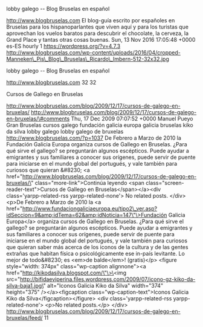 lobby galego -- Blog Bruselas en español

http://www.blogbruselas.com El blog-guía escrito por españoles en
Bruselas para los hispanoparlantes que viven aquí y para los turistas
que aprovechan los vuelos baratos para descubrir el chocolate, la
cerveza, la Grand Place y tantas otras cosas buenas. Sun, 13 Nov 2016
17:05:48 +0000 es-ES hourly 1 https://wordpress.org/?v=4.7.3
http://www.blogbruselas.com/wp-content/uploads/2016/04/cropped-Manneken\_Pis\_Blog\_Bruselas\_Ricardo\_Imbern-512-32x32.jpg

lobby galego -- Blog Bruselas en español

http://www.blogbruselas.com 32 32

Cursos de Gallego en Bruselas

http://www.blogbruselas.com/blog/2009/12/17/cursos-de-galego-en-bruxelas/
http://www.blogbruselas.com/blog/2009/12/17/cursos-de-galego-en-bruxelas/\#comments
Thu, 17 Dec 2009 07:07:52 +0000 Manuel Pueyo Gran Bruselas cursos galego
fundación galicia europa galicia bruselas kiko da silva lobby galego
lobby galego de bruxelas http://www.blogbruselas.com/?p=1037 De Febrero
a Marzo de 2010 la Fundación Galicia Europa organiza cursos de Gallego
en Bruselas. ¿Para qué sirve el gallego? se preguntarán algunos
escépticos. Puede ayudar a emigrantes y sus familiares a conocer sus
orígenes, puede servir de puente para iniciarse en el mundo global del
portugués, y vale también para curiosos que quieran &\#8230; \<a
href=\"http://www.blogbruselas.com/blog/2009/12/17/cursos-de-galego-en-bruxelas/\"
class=\"more-link\"\>Continúa leyendo \<span
class=\"screen-reader-text\"\>Cursos de Gallego en
Bruselas\</span\>\</a\>\<div class=\'yarpp-related-rss
yarpp-related-none\'\> No related posts. \</div\> \<p\>De Febrero a
Marzo de 2010 la \<a
href=\"http://www.fundaciongaliciaeuropa.eu/tipo2\_ver.asp?idSeccion=9&amp;idTema=62&amp;idNoticia=147\"\>Fundación
Galicia Europa\</a\> organiza cursos de Gallego en Bruselas. ¿Para qué
sirve el gallego? se preguntarán algunos escépticos. Puede ayudar a
emigrantes y sus familiares a conocer sus orígenes, puede servir de
puente para iniciarse en el mundo global del portugués, y vale también
para curiosos que quieran saber más acerca de los iconos de la cultura y
de las gentes extrañas que habitan física o psicológicamente ese in-país
levitante. Lo mejor de todo&\#8230; es \<em\>de balde\</em\>!
(gratis)\</p\> \<figure style=\"width: 374px\" class=\"wp-caption
alignnone\"\>\<a href=\"http://kikodasilva.blogspot.com/\"\>\<img
src=\"http://bifidaeviperina.files.wordpress.com/2009/07/icono-gz-kiko-da-silva-baja1.jpg\"
alt=\"Iconos Galicia Kiko da Silva\" width=\"374\" height=\"375\"
/\>\</a\>\<figcaption class=\"wp-caption-text\"\>Iconos Galicia Kiko da
Silva\</figcaption\>\</figure\> \<div class=\'yarpp-related-rss
yarpp-related-none\'\> \<p\>No related posts.\</p\> \</div\>
http://www.blogbruselas.com/blog/2009/12/17/cursos-de-galego-en-bruxelas/feed/
11
